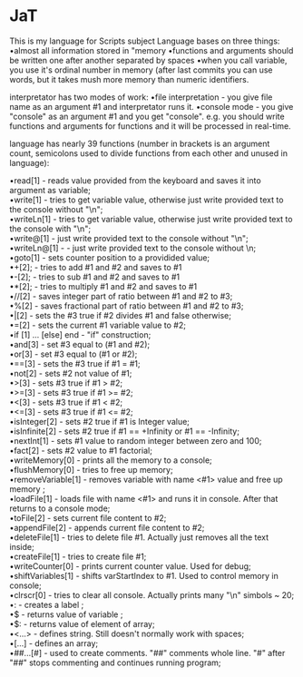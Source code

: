 # JaT
This is my language for Scripts subject
Language bases on three things:
•almost all information stored in "memory
•functions and arguments should be written one after another separated by spaces
•when you call variable, you use it's ordinal number in memory (after last commits you can use words, but it takes mush more memory than numeric identifiers.

interpretator has two modes of work:
•file interpretation - you give file name as an argument #1 and interpretator runs it.
•console mode - you give "console" as an argument #1 and you get "console". e.g. you should write functions and arguments for functions and it will be processed in real-time.

language has nearly 39 functions (number in brackets is an argument count, semicolons used to divide functions from each other and unused in language):
<p>
•read[1] - reads value provided from the keyboard and saves it into argument as variable;<br/>
•write[1] - tries to get variable value, otherwise just write provided text to the console without "\n";<br/>
•writeLn[1] - tries to get variable value, otherwise just write provided text to the console with "\n";<br/>
•write@[1] - just write provided text to the console without "\n";<br/>
•writeLn@[1] - - just write provided text to the console without \n;<br/>
•goto[1] - sets counter position to a providided value;<br/>
•+[2]; - tries to add #1 and #2 and saves to #1<br/>
•-[2]; - tries to sub #1 and #2 and saves to #1<br/>
•*[2]; - tries to multiply #1 and #2 and saves to #1<br/>
•//[2] - saves integer part of ratio between #1 and #2 to #3;<br/>
•%[2] - saves fractional part of ratio between #1 and #2 to #3;<br/>
•|[2] - sets the #3 true if #2 divides #1 and false otherwise;<br/>
•=[2] - sets the current #1 variable value to #2;<br/>
•if [1] ... [else] end - "if" construction;<br/>
•and[3] - set #3 equal to (#1 and #2);<br/>
•or[3] - set #3 equal to (#1 or #2);<br/>
•==[3] - sets the #3 true if #1 = #1;<br/>
•not[2] - sets #2 not value of #1;<br/>
•>[3] - sets #3 true if #1 > #2;<br/>
•>=[3] - sets #3 true if #1 >= #2;<br/>
•<[3] - sets #3 true if #1 < #2;<br/>
•<=[3] - sets #3 true if #1 <= #2;<br/>
•isInteger[2] - sets #2 true if #1 is Integer value;<br/>
•isInfinite[2] - sets #2 true if #1 == +Infinity or #1 == -Infinity;<br/>
•nextInt[1] - sets #1 value to random integer between zero and 100;<br/>
•fact[2] - sets #2 value to #1 factorial;<br/>
•writeMemory[0] - prints all the memory to a console;<br/>
•flushMemory[0] - tries to free up memory;<br/>
•removeVariable[1] - removes variable with name <#1> value and  free up memory ;<br/>
•loadFile[1] - loads file with name <#1> and runs it in console. After that returns to a console mode;<br/>
•toFile[2] - sets current file content to #2;<br/>
•appendFile[2] - appends current file content to #2;<br/>
•deleteFile[1] - tries to delete file #1. Actually just removes all the text inside;<br/>
•createFile[1] - tries to create file #1;<br/>
•writeCounter[0] - prints current counter value. Used for debug;<br/>
•shiftVariables[1] - shifts varStartIndex to #1. Used to control memory in console;<br/>
•clrscr[0] - tries to clear all console. Actually prints many "\n" simbols ~ 20;<br/>
•:<labelName> - creates a label <labelName>;<br/>
•$<variableName> - returns value of variable <variableName>;<br/>
•$<variableName>:<arrayIndex> - returns value of <arrayIndex> element of  <variableName> array;<br/>
•<...> - defines string. Still doesn't normally work with spaces;<br/>
•[...] - defines an array;<br/>
•##...[#] - used to create comments. "##" comments whole line. "#" after "##" stops commenting and continues running program;<br/>
<p/>

